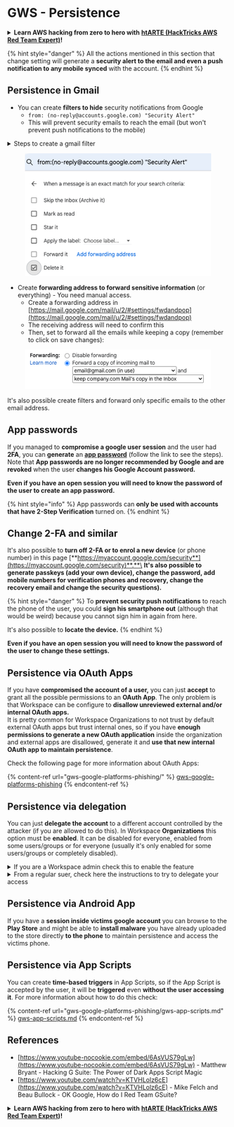 # GWS - Persistence

<details>

<summary><strong>Learn AWS hacking from zero to hero with</strong> <a href="https://training.hacktricks.xyz/courses/arte"><strong>htARTE (HackTricks AWS Red Team Expert)</strong></a><strong>!</strong></summary>

Other ways to support HackTricks:

* If you want to see your **company advertised in HackTricks** or **download HackTricks in PDF** Check the [**SUBSCRIPTION PLANS**](https://github.com/sponsors/carlospolop)!
* Get the [**official PEASS & HackTricks swag**](https://peass.creator-spring.com)
* Discover [**The PEASS Family**](https://opensea.io/collection/the-peass-family), our collection of exclusive [**NFTs**](https://opensea.io/collection/the-peass-family)
* **Join the** 💬 [**Discord group**](https://discord.gg/hRep4RUj7f) or the [**telegram group**](https://t.me/peass) or **follow** me on **Twitter** 🐦 [**@carlospolopm**](https://twitter.com/carlospolopm)**.**
* **Share your hacking tricks by submitting PRs to the** [**HackTricks**](https://github.com/carlospolop/hacktricks) and [**HackTricks Cloud**](https://github.com/carlospolop/hacktricks-cloud) github repos.

</details>

{% hint style="danger" %}
All the actions mentioned in this section that change setting will generate a **security alert to the email and even a push notification to any mobile synced** with the account.
{% endhint %}

## **Persistence in Gmail**

* You can create **filters to hide** security notifications from Google
  * `from: (no-reply@accounts.google.com) "Security Alert"`
  * This will prevent security emails to reach the email (but won't prevent push notifications to the mobile)

<details>

<summary>Steps to create a gmail filter</summary>

(Instructions from [**here**](https://support.google.com/mail/answer/6579))

1. Open [Gmail](https://mail.google.com/).
2. In the search box at the top, click Show search options ![photos tune](https://lh3.googleusercontent.com/cD6YR\_YvqXqNKxrWn2NAWkV6tjJtg8vfvqijKT1\_9zVCrl2sAx9jROKhLqiHo2ZDYTE=w36) .
3. Enter your search criteria. If you want to check that your search worked correctly, see what emails show up by clicking **Search**.&#x20;
4. At the bottom of the search window, click **Create filter**.
5. Choose what you’d like the filter to do.
6. Click **Create filter**.

Check your current filter (to delete them) in [https://mail.google.com/mail/u/0/#settings/filters](https://mail.google.com/mail/u/0/#settings/filters)

</details>

<figure><img src="../../.gitbook/assets/image (331).png" alt=""><figcaption></figcaption></figure>

* Create **forwarding address to forward sensitive information** (or everything) - You need manual access.
  * Create a forwarding address in [https://mail.google.com/mail/u/2/#settings/fwdandpop](https://mail.google.com/mail/u/2/#settings/fwdandpop)
  * The receiving address will need to confirm this
  * Then, set to forward all the emails while keeping a copy (remember to click on save changes):

<figure><img src="../../.gitbook/assets/image (332).png" alt=""><figcaption></figcaption></figure>

It's also possible create filters and forward only specific emails to the other email address.

## App passwords

If you managed to **compromise a google user session** and the user had **2FA**, you can **generate** an [**app password**](https://support.google.com/accounts/answer/185833?hl=en) (follow the link to see the steps). Note that **App passwords are no longer recommended by Google and are revoked** when the user **changes his Google Account password.**

**Even if you have an open session you will need to know the password of the user to create an app password.**

{% hint style="info" %}
App passwords can **only be used with accounts that have 2-Step Verification** turned on.
{% endhint %}

## Change 2-FA and similar

It's also possible to **turn off 2-FA or to enrol a new device** (or phone number) in this page [**https://myaccount.google.com/security**](https://myaccount.google.com/security)**.**\
**It's also possible to generate passkeys (add your own device), change the password, add mobile numbers for verification phones and recovery, change the recovery email and change the security questions).**

{% hint style="danger" %}
To **prevent security push notifications** to reach the phone of the user, you could **sign his smartphone out** (although that would be weird) because you cannot sign him in again from here.

It's also possible to **locate the device.**
{% endhint %}

**Even if you have an open session you will need to know the password of the user to change these settings.**

## Persistence via OAuth Apps

If you have **compromised the account of a user,** you can just **accept** to grant all the possible permissions to an **OAuth App**. The only problem is that Workspace can be configure to **disallow unreviewed external and/or internal OAuth apps.**\
It is pretty common for Workspace Organizations to not trust by default external OAuth apps but trust internal ones, so if you have **enough permissions to generate a new OAuth application** inside the organization and external apps are disallowed, generate it and **use that new internal OAuth app to maintain persistence**.

Check the following page for more information about OAuth Apps:

{% content-ref url="gws-google-platforms-phishing/" %}
[gws-google-platforms-phishing](gws-google-platforms-phishing/)
{% endcontent-ref %}

## Persistence via delegation

You can just **delegate the account** to a different account controlled by the attacker (if you are allowed to do this). In Workspace **Organizations** this option must be **enabled**. It can be disabled for everyone, enabled from some users/groups or for everyone (usually it's only enabled for some users/groups or completely disabled).

<details>

<summary>If you are a Workspace admin check this to enable the feature</summary>

(Information [copied form the docs](https://support.google.com/a/answer/7223765))

As an administrator for your organization (for example, your work or school), you control whether users can delegate access to their Gmail account. You can let everyone have the option to delegate their account. Or, only let people in certain departments set up delegation. For example,  you can:

* Add an administrative assistant as a delegate on your Gmail account so they can read and send email on your behalf.&#x20;
* Add a group, such as your sales department, in Groups as a delegate to give everyone access to one Gmail account.

Users can only delegate access to another user in the same organization, regardless of their domain or their organizational unit.

### Delegation limits & restrictions&#x20;

* **Allow users to grant their mailbox access to a Google group** option: To use this option, it must be enabled for the OU of the delegated account and for each group member's OU. Group members that belong to an OU without this option enabled can't access the delegated account.
* With typical use, 40 delegated users can access a Gmail account at the same time. Above-average use by one or more delegates might reduce this number.&#x20;
* Automated processes that frequently access Gmail might also reduce the number of delegates who can access an account at the same time. These processes include APIs or browser extensions that access Gmail frequently.
* A single Gmail account supports up to 1,000 unique delegates. A group in Groups counts as one delegate toward the limit.
* Delegation does not increase the limits for a Gmail account. Gmail accounts with delegated users have the standard Gmail account limits and policies. For details, visit [Gmail limits and policies](https://support.google.com/a/topic/28609).

### Step 1: Turn on Gmail delegation for your users&#x20;

**Before you begin:** To apply the setting for certain users, put their accounts in an [organizational unit](https://support.google.com/a/topic/1227584).

1.  [Sign in](https://admin.google.com/) to your [Google Admin console](https://support.google.com/a/answer/182076).

    Sign in using an _administrator account_, not your current account CarlosPolop@gmail.com
2. In the Admin console, go to Menu ![](https://storage.googleapis.com/support-kms-prod/JxKYG9DqcsormHflJJ8Z8bHuyVI5YheC0lAp)![and then](https://storage.googleapis.com/support-kms-prod/Th2Tx0uwPMOhsMPn7nRXMUo3vs6J0pto2DTn)![](https://storage.googleapis.com/support-kms-prod/ocGtUSENh4QebLpvZcmLcNRZyaTBcolMRSyl) **Apps**![and then](https://storage.googleapis.com/support-kms-prod/Th2Tx0uwPMOhsMPn7nRXMUo3vs6J0pto2DTn)**Google Workspace**![and then](https://storage.googleapis.com/support-kms-prod/Th2Tx0uwPMOhsMPn7nRXMUo3vs6J0pto2DTn)**Gmail**![and then](https://storage.googleapis.com/support-kms-prod/Th2Tx0uwPMOhsMPn7nRXMUo3vs6J0pto2DTn)**User settings**.
3. To apply the setting to everyone, leave the top organizational unit selected. Otherwise, select a child [organizational unit](https://support.google.com/a/topic/1227584).
4. Click **Mail delegation**.
5. Check the **Let users delegate access to their mailbox to other users in the domain** box.
6. (Optional) To let users specify what sender information is included in delegated messages sent from their account, check the **Allow users to customize this setting** box.
7. Select an option for the default sender information that's included in messages sent by delegates:&#x20;
   * **Show the account owner and the delegate who sent the email**—Messages include the email addresses of the Gmail account owner and the delegate.
   * **Show the account owner only**—Messages include the email address of only the Gmail account owner. The delegate email address is not included.
8. (Optional) To let users add a group in Groups as a delegate, check the **Allow users to grant their mailbox access to a Google group** box.
9. Click **Save**. If you configured a child organizational unit, you might be able to **Inherit** or **Override** a parent organizational unit's settings.
10. (Optional) To turn on Gmail delegation for other organizational units, repeat steps 3–9.

Changes can take up to 24 hours but typically happen more quickly. [Learn more](https://support.google.com/a/answer/7514107)

### Step 2: Have users set up delegates for their accounts

After you turn on delegation, your users go to their Gmail settings to assign delegates. Delegates can then read, send, and receive messages on behalf of the user. &#x20;

For details, direct users to [Delegate and collaborate on email](https://support.google.com/a/users/answer/138350).

</details>

<details>

<summary>From a regular suer, check here the instructions to try to delegate your access</summary>

(Info copied [**from the docs**](https://support.google.com/mail/answer/138350))

You can add up to 10 delegates.

If you're using Gmail through your work, school, or other organization:

* You can add up to 1000 delegates within your organization.
* With typical use, 40 delegates can access a Gmail account at the same time.&#x20;
* If you use automated processes, such as APIs or browser extensions, a few delegates can access a Gmail account at the same time.

1. On your computer, open [Gmail](https://mail.google.com/). You can't add delegates from the Gmail app.
2. In the top right, click Settings ![Settings](https://lh3.googleusercontent.com/p3J-ZSPOLtuBBR\_ofWTFDfdgAYQgi8mR5c76ie8XQ2wjegk7-yyU5zdRVHKybQgUlQ=w36-h36) ![and then](https://lh3.googleusercontent.com/3\_l97rr0GvhSP2XV5OoCkV2ZDTIisAOczrSdzNCBxhIKWrjXjHucxNwocghoUa39gw=w36-h36) **See all settings**.
3. Click the **Accounts and Import** or **Accounts** tab.
4. In the "Grant access to your account" section, click **Add another account**. If you’re using Gmail through your work or school, your organization may restrict email delegation. If you don’t see this setting, contact your admin.
   * If you don't see Grant access to your account, then it's restricted.
5.  Enter the email address of the person you want to add. If you’re using Gmail through your work, school, or other organization, and your admin allows it, you can enter the email address of a group. This group must have the same domain as your organization. External members of the group are denied delegation access. \
    \
    **Important:** If the account you delegate is a new account or the password was reset, the Admin must turn off the requirement to change password when you first sign in.

    * [Learn how an Admin can create a user](https://support.google.com/a/answer/33310).
    * [Learn how an Admin can reset passwords](https://support.google.com/a/answer/33319).

    6\. Click **Next Step** ![and then](https://lh3.googleusercontent.com/QbWcYKta5vh\_4-OgUeFmK-JOB0YgLLoGh69P478nE6mKdfpWQniiBabjF7FVoCVXI0g=h36) **Send email to grant access**.

    The person you added will get an email asking them to confirm. The invitation expires after a week.

    If you added a group, all group members will become delegates without having to confirm.&#x20;

    Note: It may take up to 24 hours for the delegation to start taking effect.

</details>

## Persistence via Android App

If you have a **session inside victims google account** you can browse to the **Play Store** and might be able to **install malware** you have already uploaded to the store directly **to the phone** to maintain persistence and access the victims phone.

## **Persistence via** App Scripts

You can create **time-based triggers** in App Scripts, so if the App Script is accepted by the user, it will be **triggered** even **without the user accessing it**. For more information about how to do this check:

{% content-ref url="gws-google-platforms-phishing/gws-app-scripts.md" %}
[gws-app-scripts.md](gws-google-platforms-phishing/gws-app-scripts.md)
{% endcontent-ref %}

## References

* [https://www.youtube-nocookie.com/embed/6AsVUS79gLw](https://www.youtube-nocookie.com/embed/6AsVUS79gLw) - Matthew Bryant - Hacking G Suite: The Power of Dark Apps Script Magic
* [https://www.youtube.com/watch?v=KTVHLolz6cE](https://www.youtube.com/watch?v=KTVHLolz6cE) - Mike Felch and Beau Bullock - OK Google, How do I Red Team GSuite?

<details>

<summary><strong>Learn AWS hacking from zero to hero with</strong> <a href="https://training.hacktricks.xyz/courses/arte"><strong>htARTE (HackTricks AWS Red Team Expert)</strong></a><strong>!</strong></summary>

Other ways to support HackTricks:

* If you want to see your **company advertised in HackTricks** or **download HackTricks in PDF** Check the [**SUBSCRIPTION PLANS**](https://github.com/sponsors/carlospolop)!
* Get the [**official PEASS & HackTricks swag**](https://peass.creator-spring.com)
* Discover [**The PEASS Family**](https://opensea.io/collection/the-peass-family), our collection of exclusive [**NFTs**](https://opensea.io/collection/the-peass-family)
* **Join the** 💬 [**Discord group**](https://discord.gg/hRep4RUj7f) or the [**telegram group**](https://t.me/peass) or **follow** me on **Twitter** 🐦 [**@carlospolopm**](https://twitter.com/carlospolopm)**.**
* **Share your hacking tricks by submitting PRs to the** [**HackTricks**](https://github.com/carlospolop/hacktricks) and [**HackTricks Cloud**](https://github.com/carlospolop/hacktricks-cloud) github repos.

</details>
